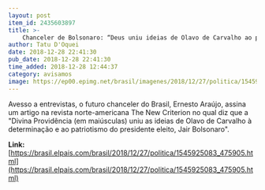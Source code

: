 ```yaml
---
layout: post
item_id: 2435603897
title: >-
    Chanceler de Bolsonaro: “Deus uniu ideias de Olavo de Carvalho ao patriotismo do presidente”
author: Tatu D'Oquei
date: 2018-12-28 22:41:30
pub_date: 2018-12-28 22:41:30
time_added: 2018-12-28 12:44:37
category: avisamos
image: https://ep00.epimg.net/brasil/imagenes/2018/12/27/politica/1545925083_475905_1545925505_rrss_normal.jpg
---
```


Avesso a entrevistas, o futuro chanceler do Brasil, Ernesto Araújo, assina um artigo na revista norte-americana The New Criterion no qual diz que a "Divina Providência (em maiúsculas) uniu as ideias de Olavo de Carvalho à determinação e ao patriotismo do presidente eleito, Jair Bolsonaro".

**Link:** [https://brasil.elpais.com/brasil/2018/12/27/politica/1545925083_475905.html](https://brasil.elpais.com/brasil/2018/12/27/politica/1545925083_475905.html)

